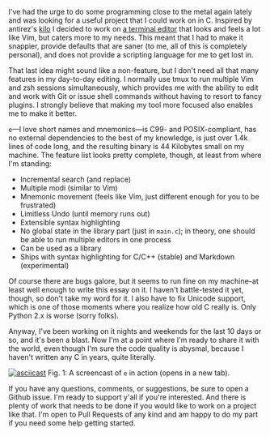 I've had the urge to do some programming close to the
metal again lately and was looking for a useful project
that I could work on in C. Inspired by antirez's
[kilo](https://github.com/antirez/kilo) I decided to work
on [a terminal editor](https://github.com/hellerve/e) that
looks and feels a lot like Vim, but caters more to my needs.
This meant that I had to make it snappier, provide defaults
that are saner (to me, all of this is completely personal),
and does not provide a scripting language for me to get lost
in.

That last idea might sound like a non-feature, but I don't need
all that many features in my day-to-day editing. I normally
use tmux to run multiple Vim and zsh sessions simultaneously,
which provides me with the ability to edit and work with
Git or issue shell commands without having to resort to fancy
plugins. I strongly believe that making my tool more focused
also enables me to make it better.

`e`—I love short names and mnemonics—is C99- and POSIX-compliant,
has no external dependencies to the best of my knowledge,
is just over 1.4k lines of code long, and the resulting binary is
44 Kilobytes small on my machine. The feature list looks pretty
complete, though, at least from where I'm standing:

- Incremental search (and replace)
- Multiple modi (similar to Vim)
- Mnemonic movement (feels like Vim, just different enough for you
  to be frustrated)
- Limitless Undo (until memory runs out)
- Extensible syntax highlighting
- No global state in the library part (just in `main.c`); in theory,
  one should be able to run multiple editors in one process
- Can be used as a library
- Ships with syntax highlighting for C/C++ (stable) and Markdown (experimental)

Of course there are bugs galore, but it seems to run fine on my
machine–at least well enough to write this essay on it. I haven't
battle-tested it yet, though, so don't take my word for it. I also
have to fix Unicode support, which is one of those moments where
you realize how old C really is. Only Python 2.x is worse (sorry folks).

Anyway, I've been working on it nights and weekends for the last 10 days
or so, and it's been a blast. Now I'm at a point where I'm ready to share
it with the world, even though I'm sure the code quality is abysmal,
because I haven't written any C in years, quite literally.

[![asciicast](https://asciinema.org/a/e164s5tnu3okht44go6uhyju4.png)](https://asciinema.org/a/e164s5tnu3okht44go6uhyju4)
<span class="label">Fig. 1: A screencast of `e` in action (opens in a new tab).</span>

If you have any questions, comments, or suggestions, be sure to open
a Github issue. I'm ready to support y'all if you're interested. And
there is plenty of work that needs to be done if you would like to
work on a project like that. I'm open to Pull Requests of any kind
and am happy to do my part if you need some help getting
started.
